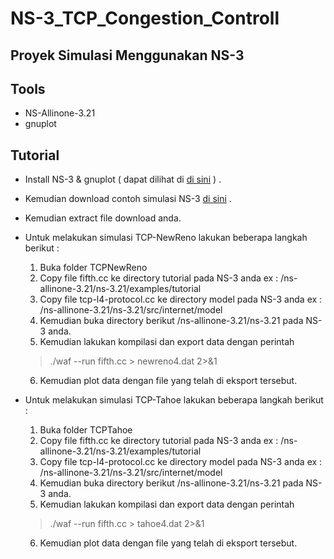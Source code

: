 # NS-3_TCP_Congestion_Controll
Proyek Simulasi Menggunakan NS-3
---
## Tools
* NS-Allinone-3.21
* gnuplot

## Tutorial
* Install NS-3 & gnuplot ( dapat dilihat di [di sini](https://www.nsnam.org/docs/release/3.26/tutorial/ns-3-tutorial.pdf) ) .
* Kemudian download contoh simulasi NS-3 [di sini](https://github.com/PrasetyoSudarji/NS-3_TCP_Congestion_Controll) .
* Kemudian extract file download anda.
* Untuk melakukan simulasi TCP-NewReno lakukan beberapa langkah berikut :
  1. Buka folder TCPNewReno
  2. Copy file fifth.cc ke directory tutorial pada NS-3 anda ex : /ns-allinone-3.21/ns-3.21/examples/tutorial
  3. Copy file tcp-l4-protocol.cc ke directory model pada NS-3 anda ex : /ns-allinone-3.21/ns-3.21/src/internet/model
  4. Kemudian buka directory berikut /ns-allinone-3.21/ns-3.21 pada NS-3 anda.
  5. Kemudian lakukan kompilasi dan export data dengan perintah
  > ./waf --run fifth.cc > newreno4.dat 2>&1
  6. Kemudian plot data dengan file yang telah di eksport tersebut.
 
* Untuk melakukan simulasi TCP-Tahoe lakukan beberapa langkah berikut :
  1. Buka folder TCPTahoe
  2. Copy file fifth.cc ke directory tutorial pada NS-3 anda ex : /ns-allinone-3.21/ns-3.21/examples/tutorial
  3. Copy file tcp-l4-protocol.cc ke directory model pada NS-3 anda ex : /ns-allinone-3.21/ns-3.21/src/internet/model
  4. Kemudian buka directory berikut /ns-allinone-3.21/ns-3.21 pada NS-3 anda.
  5. Kemudian lakukan kompilasi dan export data dengan perintah
  > ./waf --run fifth.cc > tahoe4.dat 2>&1
  6. Kemudian plot data dengan file yang telah di eksport tersebut.
